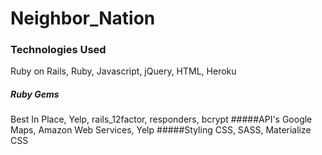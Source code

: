 # Neighbor_Nation

### Technologies Used
Ruby on Rails,
Ruby,
Javascript,
jQuery,
HTML,
Heroku
##### Ruby Gems
Best In Place,
Yelp,
rails_12factor,
responders,
bcrypt
#####API's
Google Maps, 
Amazon Web Services,
Yelp
#####Styling
CSS,
SASS,
Materialize CSS
